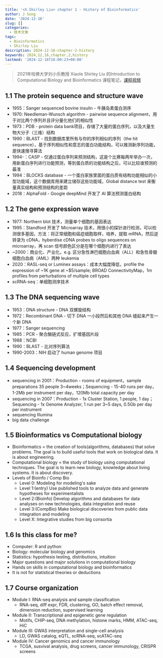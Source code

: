 ```yaml
---
title: '<X.Shirley Liu> chapter 1 - History of Bioinformatics'
author: J Song
date: '2024-12-16'
slug: []
categories:
  - 技术文章
tags:
  - Bioinformatics
  - Shirley Liu
description: 2024-12-16-chapter-2-history
keywords: 2024,12,16,chapter,2,history
lastmod: '2024-12-16T16:00:23+08:00'
---
```


>2021年哈佛大学刘小乐教授 Xiaole Shirley Liu 的Introduction to Computational Biology and Bioinformatics 课程笔记，[课程视频](https://www.bilibili.com/video/BV1yS4y1Z721?spm_id_from=333.788.player.switch&vd_source=92d8d2d891c2a36ace24559da5c9537c&p=3)

<!--more-->

## 1.1 The protein sequence and structure wave

- 1955：Sanger sequenced bovine insulin - 牛胰岛素蛋白测序
- 1970: Needleman-Wunsch algorithm - pairwise sequence alignment，用于对比两个序列并且评分量化他们的相似性
- 1973：PDB - protein data bank项目，存储了大量的蛋白序列，以及大量生物大分子（三维）结构
- 1990：BLAST - 找到数据库里所有与你的序列相似的序列（the hit sequence），基于序列相似性和意志的蛋白功能结构，可以推测新序列功能，是快速搜寻算法
- 1994-：CASP - 仅通过蛋白序列来预测结构，这是个比赛每两年举办一次，用新蛋白序列进行功能预测，等到蛋白质的功能结构之后，可以比较谁预测的最准
- 1994：BLOCKS database - 一个蛋白家族里面的蛋白质有结构功能相似的小型功能域，这个数据库用来建立储存这些功能域，Global distance test 来衡量真实结构和预测结构的差距
- 2018：AlphaFold - Google deepMind 开发了 AI 算法预测蛋白结构

## 1.2 The gene expression wave

- 1977: Northern blot 技术，测量单个细胞的基因表达
- 1995：Standford 开发了 Microarray 技术，用很小的探针进行检测，可以检测很多基因，方法：将正常细胞和癌症细胞取样，培养，提取 mRNA，然后逆转录为 cDNA，hyberdise cDNA probes to oligo sequences on microarray，再 scan 信号颜色区分是在哪个细胞内进行了表达
- ~2000：商业化、产业化，e.g. 区分急性淋巴细胞白血病（ALL）和急性骨髓细胞白血病（AML）两种 leukemia
- 2020：RASL-seq or Luminex assays：成本大幅度降低，profile the expression of ~1K gene at ~$5/sample; BROAD ConnectivityMap，1m profiles from perturbations of multiple cell types
- scRNA-seq：单细胞测序技术

## 1.3 The DNA sequencing wave

- 1953：DNA structure - DNA 双螺旋结构
- 1972：Recombinant DNA - 切下 DNA 一小段然后和其他 DNA 缝起来产生一个新 DNA
- 1977：Sanger sequencing
- 1985：PCR - 聚合酶链式反应，扩增基因片段
- 1988：NCBI 
- 1990：BLAST - 比对序列算法
- 1990-2003：NIH 启动了 human genome 项目

## 1.4 Sequencing development

- sequencing in 2001：Production - rooms of equipment，sample preparations 35 people 3~4weeks；Sequencing - 15-40 runs per day，1-2Mb per instrument per day，120Mb total capacity per day
- sequencing in 2007：Production - 1x Cluster Station, 1 people, 1 day；Sequencing - 1x Genome Analyzer, 1 run per 3~5 days, 0.5Gb per day per instrument
- sequencing Illumina
- big data challenge

## 1.5 Bioinformatics vs Computational biology

- Bioinformatics = the creation of tools(algorithms, databases) that solve problems. The goal is to build useful tools that work on biological data. It is about engineering.
- Computational biology = the study of biology using computational techniques. The goal is to learn new biology, knowledge about living systems. It is about discovery.
- Levels of Bioinfo / Comp Bio
  - Level 0: Modeling for modeling's sake
  - Level 1:(entry) Use published tools to analyze data and generate hypotheses for experimentalists
  - Level 2:(Bioinfo) Develop algorithms and databases for data analyses on new technologies, data integration and reuse
  - Level 3:(CompBio) Make biological discoveries from public data integration and modeling
  - Level X: Integrative studies from big consortia

## 1.6 Is this class for me?

- Computer: R and python
- Biology: molecular biology and genomics
- Statistics: hypothesis testing, distributions, intuition
- Major questions and major solutions in computational biology
- Hands on skills in computational biology and bioinformatics
- It is not for statistical theories or deductions

## 1.7 Course organization
- Module I: RNA-seq analysis and sample classification
  - RNA-seq, diff expr, FDR, clustering, GO, batch effect removal, dimension reduction, supervised learning
- Module II: Transcriptional and epigenetic gene regulation
  - Motifs, CHIP-seq, DNA methylation, histone marks, HMM, ATAC-seq, HiC
- Module III: GWAS interpretation and single-cell analysis
  - LD, GWAS catalog, eQTL, scRNA-seq, scATAC-seq
- Module IV: Cancer genomics and cancer immunology
  - TCGA, susvival analysis, drug screens, cancer immunology, CRISPR screens